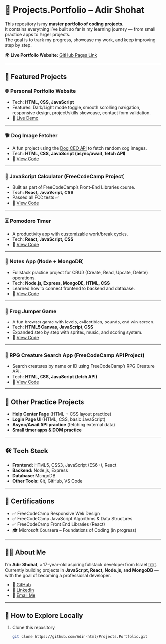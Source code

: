 # 🚀 Projects.Portfolio – Adir Shohat

This repository is my **master portfolio of coding projects**.  
It contains everything I’ve built so far in my learning journey — from small practice apps to larger projects.  
The goal is to track my progress, showcase my work, and keep improving step by step.  

🌍 **Live Portfolio Website:** [GitHub Pages Link](https://adir-html.github.io/Projects.Portfolio/)  

---

## 📌 Featured Projects  

### 🌐 Personal Portfolio Website  
- Tech: **HTML, CSS, JavaScript**  
- Features: Dark/Light mode toggle, smooth scrolling navigation, responsive design, project/skills showcase, contact form validation.  
- 🔗 [Live Demo](https://adir-html.github.io/Projects.Portfolio/)  

---

### 🐕 Dog Image Fetcher  
- A fun project using the [Dog CEO API](https://dog.ceo/dog-api/) to fetch random dog images.  
- Tech: **HTML, CSS, JavaScript (async/await, fetch API)**  
- 🔗 [View Code](https://github.com/Adir-html/Dog-Image-Fetcher)  

---

### 🧮 JavaScript Calculator (FreeCodeCamp Project)  
- Built as part of FreeCodeCamp’s Front-End Libraries course.  
- Tech: **React, JavaScript, CSS**  
- Passed all FCC tests ✅  
- 🔗 [View Code](https://github.com/Adir-html/JS-Calculator)  

---

### ⏳ Pomodoro Timer  
- A productivity app with customizable work/break cycles.  
- Tech: **React, JavaScript, CSS**  
- 🔗 [View Code](https://github.com/Adir-html/Pomodoro-Timer)  

---

### 📝 Notes App (Node + MongoDB)  
- Fullstack practice project for CRUD (Create, Read, Update, Delete) operations.  
- Tech: **Node.js, Express, MongoDB, HTML, CSS**  
- Learned how to connect frontend to backend and database.  
- 🔗 [View Code](https://github.com/Adir-html/Notes-App)  

---

### 🐸 Frog Jumper Game  
- A fun browser game with levels, collectibles, sounds, and win screen.  
- Tech: **HTML5 Canvas, JavaScript, CSS**  
- Expanded step by step with sprites, music, and scoring system.  
- 🔗 [View Code](https://github.com/Adir-html/Frog-Jumper)  

---

### 🧩 RPG Creature Search App (FreeCodeCamp API Project)  
- Search creatures by name or ID using FreeCodeCamp’s RPG Creature API.  
- Tech: **HTML, CSS, JavaScript (fetch API)**  
- 🔗 [View Code](https://github.com/Adir-html/RPG-Creature-Search)  

---

## 📂 Other Practice Projects  
- **Help Center Page** (HTML + CSS layout practice)  
- **Login Page UI** (HTML, CSS, basic JavaScript)  
- **Async/Await API practice** (fetching external data)  
- **Small timer apps & DOM practice**  

---

## 🛠️ Tech Stack  
- **Frontend:** HTML5, CSS3, JavaScript (ES6+), React  
- **Backend:** Node.js, Express  
- **Database:** MongoDB  
- **Other Tools:** Git, GitHub, VS Code  

---

## 📜 Certifications  
- ✅ FreeCodeCamp Responsive Web Design  
- ✅ FreeCodeCamp JavaScript Algorithms & Data Structures  
- ✅ FreeCodeCamp Front End Libraries (React)  
- 🎓 Microsoft Coursera – Foundations of Coding (in progress)  

---

## 👨‍💻 About Me  
I’m **Adir Shohat**, a 17-year-old aspiring fullstack developer from Israel 🇮🇱.  
Currently building projects in **JavaScript, React, Node.js, and MongoDB** — with the goal of becoming a professional developer.  

- 🔗 [GitHub](https://github.com/Adir-html)  
- 🔗 [LinkedIn](https://www.linkedin.com/in/adir-shohat)  
- 📧 [Email Me](mailto:adirshohat1@gmail.com)  

---

## 🚀 How to Explore Locally  
1. Clone this repository  
   ```bash
   git clone https://github.com/Adir-html/Projects.Portfolio.git

